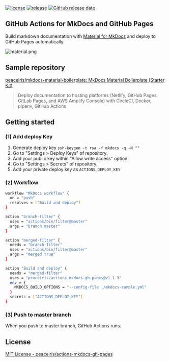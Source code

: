 [![license](https://img.shields.io/github/license/peaceiris/actions-mkdocs-gh-pages.svg)](https://github.com/peaceiris/actions-mkdocs-gh-pages/blob/master/LICENSE)
[![release](https://img.shields.io/github/release/peaceiris/actions-mkdocs-gh-pages.svg)](https://github.com/peaceiris/actions-mkdocs-gh-pages/releases/latest)
[![GitHub release date](https://img.shields.io/github/release-date/peaceiris/actions-mkdocs-gh-pages.svg)](https://github.com/peaceiris/actions-mkdocs-gh-pages/releases)



## GitHub Actions for MkDocs and GitHub Pages

Build markdown documentation with [Material for MkDocs] and deploy to GitHub Pages automatically.

[Material for MkDocs]: https://github.com/squidfunk/mkdocs-material

![material.png](https://raw.githubusercontent.com/peaceiris/actions-mkdocs-gh-pages/master/material.png)



## Sample repository

[peaceiris/mkdocs-material-boilerplate: MkDocs Material Boilerplate (Starter Kit)]

>  Deploy documentation to hosting platforms (Netlify, GitHub Pages, GitLab Pages, and AWS Amplify Console) with CircleCI, Docker, pipenv, GitHub Actions

[peaceiris/mkdocs-material-boilerplate: MkDocs Material Boilerplate (Starter Kit)]: https://github.com/peaceiris/mkdocs-material-boilerplate



## Getting started

### (1) Add deploy Key

1. Generate deploy key `ssh-keygen -t rsa -f mkdocs -q -N ""`
2. Go to "Settings > Deploy Keys" of repository.
3. Add your public key within "Allow write access" option.
4. Go to "Settings > Secrets" of repository.
5. Add your private deploy key as `ACTIONS_DEPLOY_KEY`

### (2) Workflow

```sh
workflow "MkDocs workflow" {
  on = "push"
  resolves = ["Build and deploy"]
}

action "branch-filter" {
  uses = "actions/bin/filter@master"
  args = "branch master"
}

action "merged-filter" {
  needs = "branch-filter"
  uses = "actions/bin/filter@master"
  args = "merged true"
}

action "Build and deploy" {
  needs = "merged-filter"
  uses = "peaceiris/actions-mkdocs-gh-pages@v1.1.3"
  env = {
    MKDOCS_BUILD_OPTIONS = "--config-file ./mkdocs-sample.yml"
  }
  secrets = ["ACTIONS_DEPLOY_KEY"]
}

```

### (3) Push to master branch

When you push to master branch, GitHub Actions runs.



## License

[MIT License - peaceiris/actions-mkdocs-gh-pages]

[MIT License - peaceiris/actions-mkdocs-gh-pages]: https://github.com/peaceiris/actions-mkdocs-gh-pages/blob/master/LICENSE
